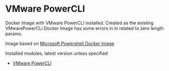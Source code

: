 # VMware PowerCLI 
Docker Image with VMware PowerCLI installed.
Created as the existing VMwarePowerCLi Docker Image has some errors in in related to zero length params.

Image based on [Microsoft Powershell Docker Image](https://hub.docker.com/_/microsoft-powershell)

Installed modules, latest version unless specified

- [VMware PowerCLI](https://www.powershellgallery.com/packages/VMware.PowerCLI)